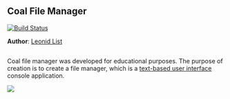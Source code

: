 ## **Coal File Manager** 
[![Build Status](https://travis-ci.com/leonidlist/Coal-File-Manager.svg?branch=master)](https://travis-ci.com/leonidlist/Coal-File-Manager)

**Author**: [Leonid List](https://t.me/leonidlist)
##
Coal file manager was developed for educational purposes. The purpose of creation is to create a file manager, which is a [text-based user interface](https://en.wikipedia.org/wiki/Text-based_user_interface) console application.

![](https://i.screenshot.net/xoo13ck)
